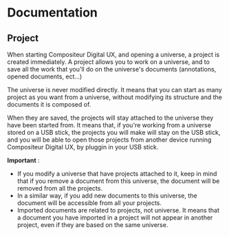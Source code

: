 # Documentation

## Project

When starting Compositeur Digital UX, and opening a universe, a project is created immediately. A project allows you to work on a universe, and to save all the work that you'll do on the universe's documents (annotations, opened documents, ect...)

The universe is never modified directly. It means that you can start as many project as you want from a universe, without modifying its structure and the documents it is composed of. 

When they are saved, the projects will stay attached to the universe they have been started from. It means that, if you're working from a universe stored on a USB stick, the projects you will make will stay on the USB stick, and you will be able to open those projects from another device running Compositeur Digital UX, by pluggin in your USB stick.

**Important** : 
* If you modify a universe that have projects attached to it, keep in mind that if you remove a document from this universe, the document will be removed from all the projects.
* In a similar way, if you add new documents to this universe, the document will be accessible from all your projects.
* Imported documents are related to projects, not universe. It means that a document you have imported in a project will not appear in another project, even if they are based on the same universe.



